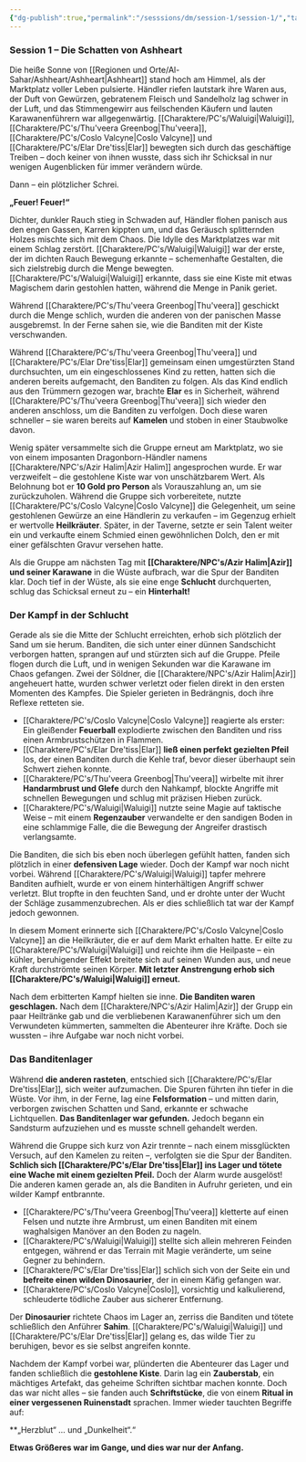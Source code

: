 ```yaml
---
{"dg-publish":true,"permalink":"/sesssions/dm/session-1/session-1/","tags":["Session","DND"],"created":"2025-02-02T20:04:36.824+01:00","updated":"2025-02-02T20:33:48.355+01:00"}
---
```


### **Session 1 – Die Schatten von Ashheart**

Die heiße Sonne von [[Regionen und Orte/Al-Sahar/Ashheart/Ashheart\|Ashheart]] stand hoch am Himmel, als der Marktplatz voller Leben pulsierte. Händler riefen lautstark ihre Waren aus, der Duft von Gewürzen, gebratenem Fleisch und Sandelholz lag schwer in der Luft, und das Stimmengewirr aus feilschenden Käufern und lauten Karawanenführern war allgegenwärtig. [[Charaktere/PC's/Waluigi\|Waluigi]], [[Charaktere/PC's/Thu'veera Greenbog\|Thu'veera]], [[Charaktere/PC's/Coslo Valcyne\|Coslo Valcyne]] und [[Charaktere/PC's/Elar Dre'tiss\|Elar]] bewegten sich durch das geschäftige Treiben – doch keiner von ihnen wusste, dass sich ihr Schicksal in nur wenigen Augenblicken für immer verändern würde.

Dann – ein plötzlicher Schrei.

**„Feuer! Feuer!“**

Dichter, dunkler Rauch stieg in Schwaden auf, Händler flohen panisch aus den engen Gassen, Karren kippten um, und das Geräusch splitternden Holzes mischte sich mit dem Chaos. Die Idylle des Marktplatzes war mit einem Schlag zerstört. [[Charaktere/PC's/Waluigi\|Waluigi]] war der erste, der im dichten Rauch Bewegung erkannte – schemenhafte Gestalten, die sich zielstrebig durch die Menge bewegten. [[Charaktere/PC's/Waluigi\|Waluigi]] erkannte, dass sie eine Kiste mit etwas Magischem darin gestohlen hatten, während die Menge in Panik geriet. 

Während [[Charaktere/PC's/Thu'veera Greenbog\|Thu'veera]] geschickt durch die Menge schlich, wurden die anderen von der panischen Masse ausgebremst. In der Ferne sahen sie, wie die Banditen mit der Kiste verschwanden.

Während [[Charaktere/PC's/Thu'veera Greenbog\|Thu'veera]] und [[Charaktere/PC's/Elar Dre'tiss\|Elar]] gemeinsam einen umgestürzten Stand durchsuchten, um ein eingeschlossenes Kind zu retten, hatten sich die anderen bereits aufgemacht, den Banditen zu folgen. Als das Kind endlich aus den Trümmern gezogen war, brachte **Elar** es in Sicherheit, während [[Charaktere/PC's/Thu'veera Greenbog\|Thu'veera]] sich wieder den anderen anschloss, um die Banditen zu verfolgen. Doch diese waren schneller – sie waren bereits auf **Kamelen** und stoben in einer Staubwolke davon.

Wenig später versammelte sich die Gruppe erneut am Marktplatz, wo sie von einem imposanten Dragonborn-Händler namens [[Charaktere/NPC's/Azir Halim\|Azir Halim]] angesprochen wurde. Er war verzweifelt – die gestohlene Kiste war von unschätzbarem Wert. Als Belohnung bot er **10 Gold pro Person** als Vorauszahlung an, um sie zurückzuholen. Während die Gruppe sich vorbereitete, nutzte [[Charaktere/PC's/Coslo Valcyne\|Coslo Valcyne]] die Gelegenheit, um seine gestohlenen Gewürze an eine Händlerin zu verkaufen – im Gegenzug erhielt er wertvolle **Heilkräuter**. Später, in der Taverne, setzte er sein Talent weiter ein und verkaufte einem Schmied einen gewöhnlichen Dolch, den er mit einer gefälschten Gravur versehen hatte.

Als die Gruppe am nächsten Tag mit **[[Charaktere/NPC's/Azir Halim\|Azir]] und seiner Karawane** in die Wüste aufbrach, war die Spur der Banditen klar. Doch tief in der Wüste, als sie eine enge **Schlucht** durchquerten, schlug das Schicksal erneut zu – ein **Hinterhalt!**

### **Der Kampf in der Schlucht**

Gerade als sie die Mitte der Schlucht erreichten, erhob sich plötzlich der Sand um sie herum. Banditen, die sich unter einer dünnen Sandschicht verborgen hatten, sprangen auf und stürzten sich auf die Gruppe. Pfeile flogen durch die Luft, und in wenigen Sekunden war die Karawane im Chaos gefangen. Zwei der Söldner, die [[Charaktere/NPC's/Azir Halim\|Azir]] angeheuert hatte, wurden schwer verletzt oder fielen direkt in den ersten Momenten des Kampfes. Die Spieler gerieten in Bedrängnis, doch ihre Reflexe retteten sie.

- [[Charaktere/PC's/Coslo Valcyne\|Coslo Valcyne]] reagierte als erster: Ein gleißender **Feuerball** explodierte zwischen den Banditen und riss einen Armbrustschützen in Flammen.
- [[Charaktere/PC's/Elar Dre'tiss\|Elar]] **ließ einen perfekt gezielten Pfeil** los, der einen Banditen durch die Kehle traf, bevor dieser überhaupt sein Schwert ziehen konnte.
- [[Charaktere/PC's/Thu'veera Greenbog\|Thu'veera]] wirbelte mit ihrer **Handarmbrust und Glefe** durch den Nahkampf, blockte Angriffe mit schnellen Bewegungen und schlug mit präzisen Hieben zurück.
-  [[Charaktere/PC's/Waluigi\|Waluigi]] nutzte seine Magie auf taktische Weise – mit einem **Regenzauber** verwandelte er den sandigen Boden in eine schlammige Falle, die die Bewegung der Angreifer drastisch verlangsamte.

Die Banditen, die sich bis eben noch überlegen gefühlt hatten, fanden sich plötzlich in einer **defensiven Lage** wieder. Doch der Kampf war noch nicht vorbei. Während  [[Charaktere/PC's/Waluigi\|Waluigi]] tapfer mehrere Banditen aufhielt, wurde er von einem hinterhältigen Angriff schwer verletzt. Blut tropfte in den feuchten Sand, und er drohte unter der Wucht der Schläge zusammenzubrechen. Als er dies schließlich tat war der Kampf jedoch gewonnen.

In diesem Moment erinnerte sich [[Charaktere/PC's/Coslo Valcyne\|Coslo Valcyne]] an die Heilkräuter, die er auf dem Markt erhalten hatte. Er eilte zu  [[Charaktere/PC's/Waluigi\|Waluigi]] und reichte ihm die Heilpaste – ein kühler, beruhigender Effekt breitete sich auf seinen Wunden aus, und neue Kraft durchströmte seinen Körper. **Mit letzter Anstrengung erhob sich  [[Charaktere/PC's/Waluigi\|Waluigi]] erneut.**

Nach dem erbitterten Kampf hielten sie inne. **Die Banditen waren geschlagen.** Nach dem [[Charaktere/NPC's/Azir Halim\|Azir]] der Grupp ein paar Heiltränke gab und die verbliebenen Karawanenführer sich um den Verwundeten kümmerten, sammelten die Abenteurer ihre Kräfte. Doch sie wussten – ihre Aufgabe war noch nicht vorbei.

### **Das Banditenlager**

Während **die anderen rasteten**, entschied sich [[Charaktere/PC's/Elar Dre'tiss\|Elar]], sich weiter aufzumachen. Die Spuren führten ihn tiefer in die Wüste. Vor ihm, in der Ferne, lag eine **Felsformation** – und mitten darin, verborgen zwischen Schatten und Sand, erkannte er schwache Lichtquellen. **Das Banditenlager war gefunden.** Jedoch begann ein Sandsturm aufzuziehen und es musste schnell gehandelt werden. 

Während die Gruppe sich kurz von Azir trennte – nach einem missglückten Versuch, auf den Kamelen zu reiten –, verfolgten sie die Spur der Banditen. **Schlich sich [[Charaktere/PC's/Elar Dre'tiss\|Elar]] ins Lager und tötete eine Wache mit einem gezielten Pfeil.** Doch der Alarm wurde ausgelöst! Die anderen kamen gerade an, als die Banditen in Aufruhr gerieten, und ein wilder Kampf entbrannte. 

- [[Charaktere/PC's/Thu'veera Greenbog\|Thu'veera]] kletterte auf einen Felsen und nutzte ihre Armbrust, um einen Banditen mit einem waghalsigen Manöver an den Boden zu nageln.
- [[Charaktere/PC's/Waluigi\|Waluigi]] stellte sich allein mehreren Feinden entgegen, während er das Terrain mit Magie veränderte, um seine Gegner zu behindern.
- [[Charaktere/PC's/Elar Dre'tiss\|Elar]] schlich sich von der Seite ein und **befreite einen wilden Dinosaurier**, der in einem Käfig gefangen war.
- [[Charaktere/PC's/Coslo Valcyne\|Coslo]], vorsichtig und kalkulierend, schleuderte tödliche Zauber aus sicherer Entfernung.
 
Der **Dinosaurier** richtete Chaos im Lager an, zerriss die Banditen und tötete schließlich den Anführer **Sahim**. [[Charaktere/PC's/Waluigi\|Waluigi]] und [[Charaktere/PC's/Elar Dre'tiss\|Elar]] gelang es, das wilde Tier zu beruhigen, bevor es sie selbst angreifen konnte.

Nachdem der Kampf vorbei war, plünderten die Abenteurer das Lager und fanden schließlich die **gestohlene Kiste**. Darin lag ein **Zauberstab**, ein mächtiges Artefakt, das geheime Schriften sichtbar machen konnte. Doch das war nicht alles – sie fanden auch **Schriftstücke**, die von einem **Ritual in einer vergessenen Ruinenstadt** sprachen. Immer wieder tauchten Begriffe auf:

**„Herzblut“ … und „Dunkelheit“.“

**Etwas Größeres war im Gange, und dies war nur der Anfang.**